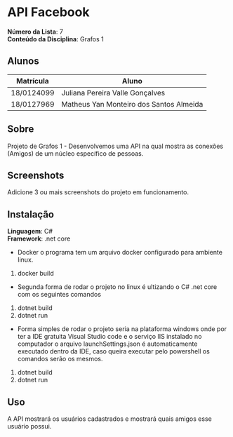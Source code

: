 # API Facebook

**Número da Lista**: 7<br>
**Conteúdo da Disciplina**: Grafos 1<br>

## Alunos
|Matrícula | Aluno |
| -- | -- |
| 18/0124099  |  Juliana Pereira Valle Gonçalves |
| 18/0127969  |  Matheus Yan Monteiro dos Santos Almeida |

## Sobre 
Projeto de Grafos 1 - Desenvolvemos uma API na qual mostra as conexões (Amigos) de um núcleo específico de pessoas.

## Screenshots
Adicione 3 ou mais screenshots do projeto em funcionamento.

## Instalação 
**Linguagem**: C# <br>
**Framework**: .net core<br>
- Docker  o programa tem um arquivo docker configurado para ambiente linux.
 1) docker build
- Segunda forma de rodar o projeto no linux é ultizando o C# .net core com os seguintes comandos 
1) dotnet build
2) dotnet run 
- Forma simples de rodar o projeto seria na plataforma windows onde por ter a IDE gratuita Visual Studio code e o serviço IIS instalado no computador o arquivo launchSettings.json é automaticamente executado dentro da IDE, caso queira executar pelo powershell os comandos serão os mesmos.
1) dotnet build
2) dotnet run

## Uso 
A API mostrará os usuários cadastrados e mostrará quais amigos esse usuário possui.
